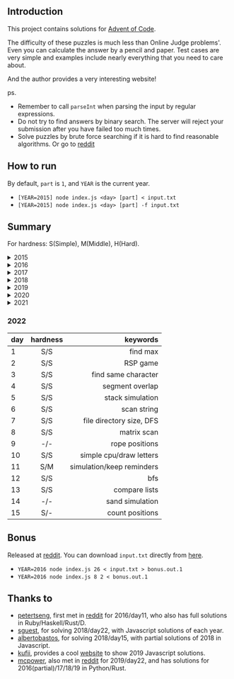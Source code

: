 ## Introduction

This project contains solutions for [Advent of Code](http://adventofcode.com/).

The difficulty of these puzzles is much less than Online Judge problems'. Even you can calculate the answer by a pencil and paper. Test cases are very simple and examples include nearly everything that you need to care about.

And the author provides a very interesting website!

ps.  
- Remember to call `parseInt` when parsing the input by regular expressions.  
- Do not try to find answers by binary search. The server will reject your submission after you have failed too much times.  
- Solve puzzles by brute force searching if it is hard to find reasonable algorithms. Or go to [reddit](https://www.reddit.com/r/adventofcode/)

## How to run

By default, `part` is `1`, and `YEAR` is the current year.

- `[YEAR=2015] node index.js <day> [part] < input.txt`
- `[YEAR=2015] node index.js <day> [part] -f input.txt`

## Summary

For hardness: S(Simple), M(Middle), H(Hard).

<details>
  <summary>2015</summary>

| day | hardness | keywords                        |
| --- |:--------:| -------------------------------:|
|  1  |   S/S    | iteration                       |
|  2  |   S/S    | iteration                       |
|  3  |   S/S    | simulation                      |
|  4  |   S/S    | md5                             |
|  5  |   S/S    | filter strings                  |
|  6  |   S/S    | simulation                      |
|  7  |   M/M    | post-order tree traveling       |
|  8  |   S/S    | string replacement              |
|  9  |   S/S    | permutation                     |
| 10  |   S/S    | iteration                       |
| 11  |   S/S    | filter strings                  |
| 12  |   S/S    | recursion                       |
| 13  |   S/S    | permutation                     |
| 14  |   S/S    | simulation                      |
| 15  |   S/S    | permutation                     |
| 16  |   S/S    | filter                          |
| 17  |   M/M    | dynamic programming             |
| 18  |   S/S    | simulation                      |
| 19  |   S/H    | iteration/special laws          |
| 20  |   M/M    | find bound                      |
| 21  |   M/M    | permutation                     |
| 22  |   H/H    | dfs                             |
| 23  |   S/S    | cpu                             |
| 24  |   M/M    | dynamic programming             |
| 25  |   S/-    | iteration                       |

</details>

<details>
  <summary>2016</summary>

| day | hardness | keywords                        |
| --- |:--------:| -------------------------------:|
|  1  |   S/S    | simulation                      |
|  2  |   S/S    | simulation                      |
|  3  |   S/S    | filter                          |
|  4  |   S/S    | filter                          |
|  5  |   S/S    | md5                             |
|  6  |   S/S    | array operations                |
|  7  |   S/S    | filter                          |
|  8  |   S/S    | simulation                      |
|  9  |   S/S    | string replacement/recursion    |
| 10  |   S/S    | simulation                      |
| 11  |   H/H    | bfs, optimization               |
| 12  |   S/S    | cpu                             |
| 13  |   H/H    | bfs                             |
| 14  |   S/S    | md5                             |
| 15  |   S/S    | iteration                       |
| 16  |   S/S    | iteration                       |
| 17  |   M/M    | md5, bfs                        |
| 18  |   S/S    | iteration                       |
| 19  |   H/H    | find laws/dynamic programming   |
| 20  |   M/M    | merge intervals                 |
| 21  |   S/S    | simulation                      |
| 22  |   S/H    | filter/bfs with special laws    |
| 23  |   S/M    | cpu/optimization                |
| 24  |   M/M    | bfs, permutation                |
| 25  |   S/-    | cpu, find first                 |

</details>

<details>
  <summary>2017</summary>

| day | hardness | keywords                        |
| --- |:--------:| -------------------------------:|
|  1  |   S/S    | iteration                       |
|  2  |   S/S    | iteration                       |
|  3  |   S/M    | find laws/infinite grid         |
|  4  |   S/S    | filter strings                  |
|  5  |   S/S    | iteration                       |
|  6  |   S/S    | simulation                      |
|  7  |   S/S    | tree simulation/recursion       |
|  8  |   S/S    | simple cpu simulation           |
|  9  |   S/S    | iteration                       |
| 10  |   S/S    | simulation                      |
| 11  |   S/S    | find laws/simulation            |
| 12  |   S/S    | bfs                             |
| 13  |   S/S    | simulation/find first           |
| 14  |   S/M    | iteration/bfs                   |
| 15  |   S/S    | iteration                       |
| 16  |   S/M    | simulation/find laws            |
| 17  |   S/S    | iteration                       |
| 18  |   S/M    | cpu                             |
| 19  |   S/S    | simulation                      |
| 20  |   S/M    | find stable/filter collisions   |
| 21  |   M/M    | iterate grid                    |
| 22  |   S/S    | infinite grid                   |
| 23  |   S/H    | cpu/assembly to filter primes   |
| 24  |   S/S    | dfs                             |
| 25  |   S/-    | turing machine                  |

</details>

<details>
  <summary>2018</summary>

| day | hardness | keywords                        |
| --- |:--------:| -------------------------------:|
|  1  |   S/S    | iteration                       |
|  2  |   S/S    | filter strings/sort then diff   |
|  3  |   S/S    | rectangles overlap              |
|  4  |   M/M    | simulation                      |
|  5  |   S/S    | merge with stack                |
|  6  |   M/S    | simulation                      |
|  7  |   S/M    | typology sorting/simulation     |
|  8  |   S/S    | string parsing/recursion        |
|  9  |   S/M    | simulation                      |
| 10  |   M/S    | auto scale                      |
| 11  |   S/M    | find the max sum rectangle      |
| 12  |   S/S    | simulation/find loop            |
| 13  |   S/S    | simulation                      |
| 14  |   S/S    | iteration/string match          |
| 15  |   M/S    | simulation/find bound           |
| 16  |   S/S    | cpu                             |
| 17  |   M/S    | water simulation                |
| 18  |   S/S    | simulation/find loop            |
| 19  |   S/S    | cpu/find logic                  |
| 20  |   S/S    | parse regexp and bfs            |
| 21  |   S/S    | cpu to find logic               |
| 22  |   S/M    | dp/bfs                          |
| 23  |   S/H    | filter/max clique               |
| 24  |   S/S    | simulation/find bound           |
| 25  |   S/-    | bfs                             |

</details>

<details>
  <summary>2019</summary>

| day | hardness | keywords                        |
| --- |:--------:| -------------------------------:|
|  1  |   S/S    | iteration                       |
|  2  |   S/S    | cpu                             |
|  3  |   M/S    | line cross                      |
|  4  |   S/S    | filter numbers                  |
|  5  |   S/S    | cpu                             |
|  6  |   S/S    | bfs/nearest common ancestor     |
|  7  |   S/M    | cpu/generators                  |
|  8  |   S/S    | count numbers/print and see     |
|  9  |   M/S    | big numbers cpu                 |
| 10  |   M/M    | check connectivity/sort by k    |
| 11  |   S/S    | cpu count visited/print and see |
| 12  |   S/M    | n-object simulation/lcm         |
| 13  |   S/H    | cpu output map/game simulation  |
| 14  |   S/S    | typology sorting/binary search  |
| 15  |   S/S    | bfs                             |
| 16  |   S/M    | fft simulation                  |
| 17  |   S/M    | find intersections/cut routes   |
| 18  |   M/H    | shortest path                   |
| 19  |   S/S    | count/find                      |
| 20  |   M/M    | shortest path                   |
| 21  |   M/H    | boolean cpu programming         |
| 22  |   S/H    | shuffle simulation/number theory|
| 23  |   M/M    | multiple cpus                   |
| 24  |   S/S    | life game simulation            |
| 25  |   M/-    | cpu rpg                         |

Different scripts for day 25,

- day25.js, normal program but has `-i` option to load commands
- day25-map.js, searching for all rooms
- day25-input.txt, according to the rooms map, collect items and go to the checkpoint room 
- day25-drop.js, try each possible combinations of items to pass the weight check

</details>

<details>
  <summary>2020</summary>

| day | hardness | keywords                        |
| --- |:--------:| -------------------------------:|
|  1  |   S/S    | 2 sum/3 sum                     |
|  2  |   S/S    | filter strings                  |
|  3  |   S/S    | count                           |
|  4  |   S/S    | filter strings                  |
|  5  |   S/S    | iteration/print and see         |
|  6  |   S/S    | count                           |
|  7  |   S/S    | bfs                             |
|  8  |   S/S    | cpu                             |
|  9  |   S/S    | filter/two points               |
| 10  |   S/S    | sort and count/dp               |
| 11  |   S/S    | life games simulation           |
| 12  |   S/S    | moving iteration                |
| 13  |   S/M    | find min/number theory          |
| 14  |   S/S    | bits iteration                  |
| 15  |   S/S    | iteration                       |
| 16  |   S/S    | filter/match                    |
| 17  |   S/S    | 3d/4d life games simulation     |
| 18  |   S/S    | arithmetic ast                  |
| 19  |   S/M    | regexp tree/special convertion  |
| 20  |   S/H    | picture matching/pattern search |
| 21  |   M/S    | analyze insets                  |
| 22  |   S/S    | cards array iteration           |
| 23  |   S/S    | array iteration                 |
| 24  |   S/S    | hex flip/life game simulation   |
| 25  |   S/-    | number iteration                |

</details>

<details>
  <summary>2021</summary>

### 2021

| day | hardness | keywords                        |
| --- |:--------:| -------------------------------:|
|  1  |   S/S    | iteration                       |
|  2  |   S/S    | iteration                       |
|  3  |   S/S    | count and filter strings        |
|  4  |   S/S    | simulate game                   |
|  5  |   S/S    | count grid points               |
|  6  |   S/M    | simulate list/calculate         |
|  7  |   S/S    | midpoint/find best position     |
|  8  |   S/M    | filter length/analyse mapping   |
|  9  |   S/S    | filter points/bfs               |
| 10  |   S/S    | brackets matching               |
| 11  |   S/S    | simulate grid                   |
| 12  |   S/S    | bfs to find ways                |
| 13  |   S/S    | fold dots/print and see         |
| 14  |   S/M    | iteration                       |
| 15  |   S/S    | shortest path                   |
| 16  |   S/S    | parse packages                  |
| 17  |   S/S    | simulate shoot                  |
| 18  |   M/S    | brackets iteration              |
| 19  |   M/S    | coordinates match               |
| 20  |   S/S    | iteration                       |
| 21  |   S/S    | simulate game                   |
| 22  |   S/-    | cube overlap                    |
| 23  |   -/-    | move boxes                      |
| 24  |   -/-    | cpu                             |
| 25  |   -/-    | simulate                        |

</details>

### 2022

| day | hardness | keywords                        |
| --- |:--------:| -------------------------------:|
|  1  |   S/S    | find max                        |
|  2  |   S/S    | RSP game                        |
|  3  |   S/S    | find same character             |
|  4  |   S/S    | segment overlap                 |
|  5  |   S/S    | stack simulation                |
|  6  |   S/S    | scan string                     |
|  7  |   S/S    | file directory size, DFS        |
|  8  |   S/S    | matrix scan                     |
|  9  |   -/-    | rope positions                  |
| 10  |   S/S    | simple cpu/draw letters         |
| 11  |   S/M    | simulation/keep reminders       |
| 12  |   S/S    | bfs                             |
| 13  |   S/S    | compare lists                   |
| 14  |   -/-    | sand simulation                 |
| 15  |   S/-    | count positions                 |

## Bonus

Released at [reddit](https://www.reddit.com/r/adventofcode/comments/72aizu/bonus_challenge/). You can download `input.txt` directly from [here](https://gist.githubusercontent.com/topaz/15518587415ccd0468767aed4192bfd3/raw/c5bfd6a7d40eabe1ae8b9a0fb36a939cb0c5ddf4/bonuschallenge.txt).

- `YEAR=2016 node index.js 26 < input.txt > bonus.out.1`
- `YEAR=2016 node index.js 8 2 < bonus.out.1`

## Thanks to

- [petertseng](https://github.com/petertseng), first met in [reddit](https://www.reddit.com/r/adventofcode/comments/5hoia9/2016_day_11_solutions/db1v1ws/) for 2016/day11, who also has full solutions in Ruby/Haskell/Rust/D.
- [sguest](https://github.com/sguest/advent-of-code), for solving 2018/day22, with Javascript solutions of each year.
- [albertobastos](https://github.com/albertobastos/advent-of-code-2018-nodejs), for solving 2018/day15, with partial solutions of 2018 in Javascript.
- [kufii](https://github.com/kufii/Advent-Of-Code-2019-Solutions), provides a cool [website](https://kufii.github.io/Advent-Of-Code-2019-Solutions/) to show 2019 Javascript solutions.
- [mcpower](https://github.com/mcpower/adventofcode), also met in [reddit](https://www.reddit.com/r/adventofcode/comments/ee0rqi/2019_day_22_solutions/fbnkaju/) for 2019/day22, and has solutions for 2016(partial)/17/18/19 in Python/Rust.

